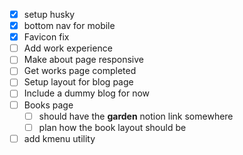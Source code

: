 - [x] setup husky
- [x] bottom nav for mobile
- [x] Favicon fix
- [ ] Add work experience
- [ ] Make about page responsive
- [ ] Get works page completed
- [ ] Setup layout for blog page
- [ ] Include a dummy blog for now
- [ ] Books page
  - [ ] should have the **garden** notion link somewhere
  - [ ] plan how the book layout should be
- [ ] add kmenu utility
